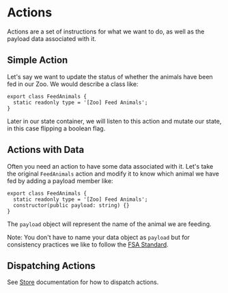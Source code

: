 # Actions
Actions are a set of instructions for what we want to do, as well as the payload data
associated with it.

## Simple Action
Let's say we want to update the status of whether the animals have been fed
in our Zoo. We would describe a class like:

```TS
export class FeedAnimals {
  static readonly type = '[Zoo] Feed Animals';
}
```

Later in our state container, we will listen to this action and mutate our
state, in this case flipping a boolean flag.

## Actions with Data
Often you need an action to have some data associated with it. Let's take the
original `FeedAnimals` action and modify it to know which animal we have fed
by adding a payload member like:

```TS
export class FeedAnimals {
  static readonly type = '[Zoo] Feed Animals';
  constructor(public payload: string) {}
}
```

The `payload` object will represent the name of the animal we are feeding.

Note: You don't have to name your data object as `payload` but for consistency practices
we like to follow the [FSA Standard](https://github.com/redux-utilities/flux-standard-action).

## Dispatching Actions
See [Store](store.md) documentation for how to dispatch actions.
